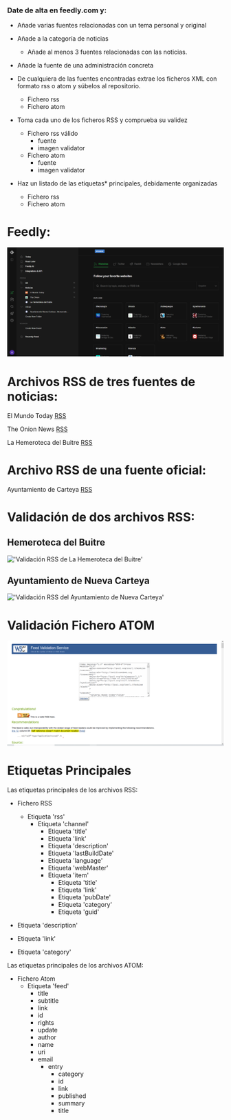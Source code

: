 ### Date de alta en feedly.com y:

* Añade varias fuentes relacionadas con un tema personal y original

* Añade a la categoría de noticias

  * Añade al menos 3 fuentes relacionadas con las noticias. 

* Añade la fuente de una administración concreta

* De cualquiera de las fuentes encontradas extrae los ficheros XML con formato rss o atom y súbelos al repositorio.
    * Fichero rss
    * Fichero atom
* Toma cada uno de los ficheros RSS y comprueba su validez
    * Fichero rss válido
        * fuente
        * imagen validator
    * Fichero atom
        * fuente
        * imagen validator
* Haz un listado de las etiquetas* principales, debidamente organizadas
    * Fichero rss
    * Fichero atom

# Feedly:

![feedly](./img/Feedly.png)

# Archivos RSS de tres fuentes de noticias:

El Mundo Today [RSS](./ficheros/elmundotoday_RSS.xml)

The Onion News [RSS](./ficheros/theonion_RSS.xml)

La Hemeroteca del Buitre [RSS](./ficheros/hemerotecabuitre_RSS.xml)


# Archivo RSS de una fuente oficial:

Ayuntamiento de Carteya [RSS](./ficheros/aytocarteya_RSS.xml)
   

# Validación de dos archivos RSS:

## Hemeroteca del Buitre

!['Validación RSS de La Hemeroteca del Buitre'](./img/Validación_Buitrinski.png)

## Ayuntamiento de Nueva Carteya

!['Validación RSS del Ayuntamiento de Nueva Carteya'](./img/Validación_Carteya.png)

# Validación Fichero ATOM

![atom_espero](./img/elmundo_validator.PNG)

# Etiquetas Principales

Las etiquetas principales de los archivos RSS:

* Fichero RSS
  * Etiqueta 'rss'
    * Etiqueta 'channel'
      * Etiqueta 'title'
      * Etiqueta 'link'
      * Etiqueta 'description'
      * Etiqueta 'lastBuildDate'
      * Etiqueta 'language'
      * Etiqueta 'webMaster'
      * Etiqueta 'item'
        * Etiqueta 'title'
        * Etiqueta 'link'
        * Etiqueta 'pubDate'
        * Etiqueta 'category'
        * Etiqueta 'guid'

* Etiqueta 'description'
* Etiqueta 'link'
* Etiqueta 'category'

Las etiquetas principales de los archivos ATOM:

* Fichero Atom
  * Etiqueta 'feed'
    * title
    * subtitle
    * link
    * id
    * rights
    * update
    * author
    * name
    * uri
    * email
      * entry
        * category
        * id
        * link
        * published
        * summary
        * title
